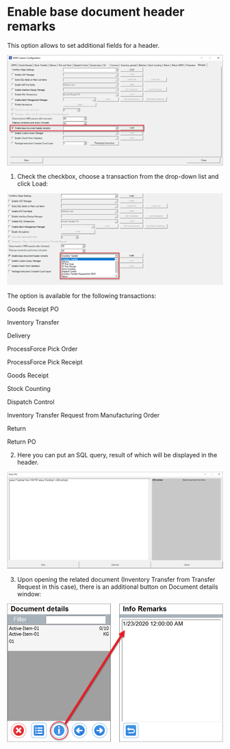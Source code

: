 # Enable base document header remarks

This option allows to set additional fields for a header.

![Enable](./media/enable.png)

1. Check the checkbox, choose a transaction from the drop-down list and click Load:

  ![Transaction List](./media/transactions-list.png)

  The option is available for the following transactions:

  Goods Receipt PO

  Inventory Transfer

  Delivery

  ProcessForce Pick Order

  ProcessForce Pick Receipt

  Goods Receipt

  Stock Counting

  Dispatch Control

  Inventory Transfer Request from Manufacturing Order

  Return

  Return PO

2. Here you can put an SQL query, result of which will be displayed in the header.

  ![SQL Query](./media/sql-query.png)

3. Upon opening the related document (Inventory Transfer from Transfer Request in this case), there is an additional button on Document details window:

  ![Document Details](./media/heade-remarks.png)


